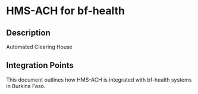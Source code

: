 # HMS-ACH for bf-health

## Description

Automated Clearing House

## Integration Points

This document outlines how HMS-ACH is integrated with bf-health systems in Burkina Faso.
